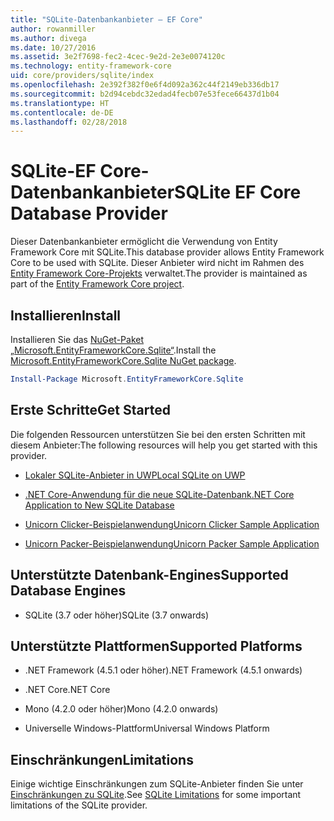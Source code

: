 ```yaml
---
title: "SQLite-Datenbankanbieter – EF Core"
author: rowanmiller
ms.author: divega
ms.date: 10/27/2016
ms.assetid: 3e2f7698-fec2-4cec-9e2d-2e3e0074120c
ms.technology: entity-framework-core
uid: core/providers/sqlite/index
ms.openlocfilehash: 2e392f382f0e6f4d092a362c44f2149eb336db17
ms.sourcegitcommit: b2d94cebdc32edad4fecb07e53fece66437d1b04
ms.translationtype: HT
ms.contentlocale: de-DE
ms.lasthandoff: 02/28/2018
---
```

# <a name="sqlite-ef-core-database-provider"></a><span data-ttu-id="029aa-102">SQLite-EF Core-Datenbankanbieter</span><span class="sxs-lookup"><span data-stu-id="029aa-102">SQLite EF Core Database Provider</span></span>

<span data-ttu-id="029aa-103">Dieser Datenbankanbieter ermöglicht die Verwendung von Entity Framework Core mit SQLite.</span><span class="sxs-lookup"><span data-stu-id="029aa-103">This database provider allows Entity Framework Core to be used with SQLite.</span></span> <span data-ttu-id="029aa-104">Dieser Anbieter wird nicht im Rahmen des [Entity Framework Core-Projekts](https://github.com/aspnet/EntityFrameworkCore) verwaltet.</span><span class="sxs-lookup"><span data-stu-id="029aa-104">The provider is maintained as part of the [Entity Framework Core project](https://github.com/aspnet/EntityFrameworkCore).</span></span>

## <a name="install"></a><span data-ttu-id="029aa-105">Installieren</span><span class="sxs-lookup"><span data-stu-id="029aa-105">Install</span></span>

<span data-ttu-id="029aa-106">Installieren Sie das [NuGet-Paket „Microsoft.EntityFrameworkCore.Sqlite“](https://www.nuget.org/packages/Microsoft.EntityFrameworkCore.Sqlite/).</span><span class="sxs-lookup"><span data-stu-id="029aa-106">Install the [Microsoft.EntityFrameworkCore.Sqlite NuGet package](https://www.nuget.org/packages/Microsoft.EntityFrameworkCore.Sqlite/).</span></span>

``` powershell
Install-Package Microsoft.EntityFrameworkCore.Sqlite
```

## <a name="get-started"></a><span data-ttu-id="029aa-107">Erste Schritte</span><span class="sxs-lookup"><span data-stu-id="029aa-107">Get Started</span></span>

<span data-ttu-id="029aa-108">Die folgenden Ressourcen unterstützen Sie bei den ersten Schritten mit diesem Anbieter:</span><span class="sxs-lookup"><span data-stu-id="029aa-108">The following resources will help you get started with this provider.</span></span>
* [<span data-ttu-id="029aa-109">Lokaler SQLite-Anbieter in UWP</span><span class="sxs-lookup"><span data-stu-id="029aa-109">Local SQLite on UWP</span></span>](../../get-started/uwp/getting-started.md)

* [<span data-ttu-id="029aa-110">.NET Core-Anwendung für die neue SQLite-Datenbank</span><span class="sxs-lookup"><span data-stu-id="029aa-110">.NET Core Application to New SQLite Database</span></span>](../../get-started/netcore/new-db-sqlite.md)

* [<span data-ttu-id="029aa-111">Unicorn Clicker-Beispielanwendung</span><span class="sxs-lookup"><span data-stu-id="029aa-111">Unicorn Clicker Sample Application</span></span>](https://github.com/rowanmiller/UnicornStore/tree/master/UnicornClicker/UWP)

* [<span data-ttu-id="029aa-112">Unicorn Packer-Beispielanwendung</span><span class="sxs-lookup"><span data-stu-id="029aa-112">Unicorn Packer Sample Application</span></span>](https://github.com/rowanmiller/UnicornStore/tree/master/UnicornPacker)

## <a name="supported-database-engines"></a><span data-ttu-id="029aa-113">Unterstützte Datenbank-Engines</span><span class="sxs-lookup"><span data-stu-id="029aa-113">Supported Database Engines</span></span>

* <span data-ttu-id="029aa-114">SQLite (3.7 oder höher)</span><span class="sxs-lookup"><span data-stu-id="029aa-114">SQLite (3.7 onwards)</span></span>

## <a name="supported-platforms"></a><span data-ttu-id="029aa-115">Unterstützte Plattformen</span><span class="sxs-lookup"><span data-stu-id="029aa-115">Supported Platforms</span></span>

* <span data-ttu-id="029aa-116">.NET Framework (4.5.1 oder höher)</span><span class="sxs-lookup"><span data-stu-id="029aa-116">.NET Framework (4.5.1 onwards)</span></span>

* <span data-ttu-id="029aa-117">.NET Core</span><span class="sxs-lookup"><span data-stu-id="029aa-117">.NET Core</span></span>

* <span data-ttu-id="029aa-118">Mono (4.2.0 oder höher)</span><span class="sxs-lookup"><span data-stu-id="029aa-118">Mono (4.2.0 onwards)</span></span>

* <span data-ttu-id="029aa-119">Universelle Windows-Plattform</span><span class="sxs-lookup"><span data-stu-id="029aa-119">Universal Windows Platform</span></span>

## <a name="limitations"></a><span data-ttu-id="029aa-120">Einschränkungen</span><span class="sxs-lookup"><span data-stu-id="029aa-120">Limitations</span></span>

<span data-ttu-id="029aa-121">Einige wichtige Einschränkungen zum SQLite-Anbieter finden Sie unter [Einschränkungen zu SQLite](limitations.md).</span><span class="sxs-lookup"><span data-stu-id="029aa-121">See [SQLite Limitations](limitations.md) for some important limitations of the SQLite provider.</span></span>
